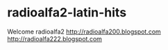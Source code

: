 # radioalfa2-latin-hits
Welcome  radioalfa2
http://radioalfa200.blogspot.com      http://radioalfa222.blogspot.com
